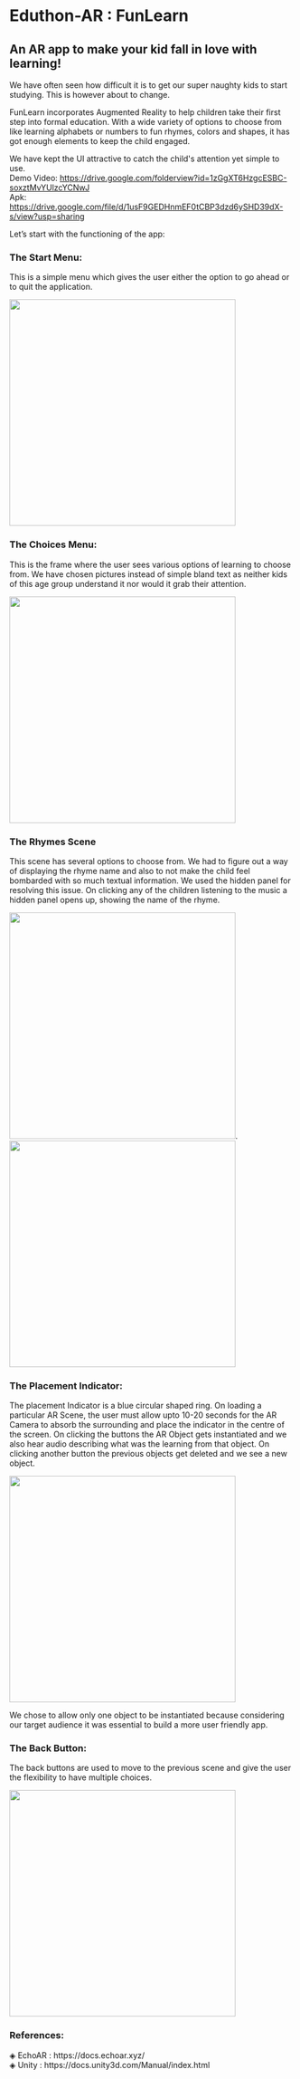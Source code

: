 # Eduthon-AR : FunLearn
<h2>An AR app to make your kid fall in love with learning!</h2>



We have often seen how difficult it is to get our super naughty kids to start studying. This is however about to change.

FunLearn incorporates Augmented Reality to help children take their first step into formal education. With a wide variety of options to choose from like learning alphabets or numbers to fun rhymes, colors and shapes, it has got enough elements to keep the child engaged.

We have kept the UI attractive to catch the child's attention yet simple to use.<br>
Demo Video: <a>https://drive.google.com/folderview?id=1zGgXT6HzgcESBC-soxztMvYUlzcYCNwJ </a><br>
Apk: <a>https://drive.google.com/file/d/1usF9GEDHnmEF0tCBP3dzd6ySHD39dX-s/view?usp=sharing</a><br>

Let’s start with the functioning of the app:

<h3>The Start Menu:</h3>

This is a simple menu which gives the user either the option to go ahead or to quit the application.

<img src= "images/mainmenu.jpg" width= 400 height= 400>

<h3>The Choices Menu:</h3>

This is the frame where the user sees various options of learning to choose from. We have chosen pictures instead of simple bland text as neither kids of this age group understand it nor would it grab their attention.

<img src= "images/choicesmenu.jpg" width= 400 height= 400>

<h3>The Rhymes Scene</h3>


This scene has several options to choose from. We had to figure out a way of displaying the rhyme name and also to not make the child feel bombarded with so much textual information. We used the hidden panel for resolving this issue. On clicking any of the children listening to the music a hidden panel opens up, showing the name of the rhyme.

<img src= "images/rhymes_scene_1.jpg" width= 400 height= 400>.  <img src= "images/rhymes_scene_2.jpg" width= 400 height= 400>                

<h3>The Placement Indicator:</h3>

The placement Indicator is a blue circular shaped ring. On loading a particular AR Scene, the user must allow upto 10-20 seconds for the AR Camera to absorb the surrounding and place the indicator in the centre of the screen. On clicking the buttons the AR Object gets instantiated and we also hear audio describing what was the learning from that object.
On clicking another button the previous objects get deleted and we see a new object.

<img src= "images/placement_indicator.jpg" width= 400 height= 400>

We chose to allow only one object to be instantiated because considering our target audience it was essential to build a more user friendly app.


<h3>The Back Button:</h3>

The back buttons are used to move to the previous scene and give the user the flexibility to have multiple choices.

<img src= "images/backbutton.jpg" width= 400 height= 400>

<h3>References:</h3>
&#9672 EchoAR : <a>https://docs.echoar.xyz/</a><br>
&#9672 Unity : <a>https://docs.unity3d.com/Manual/index.html</a><br>

